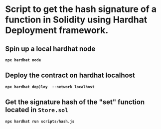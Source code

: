 




# Script to get the hash signature of a function in Solidity using Hardhat Deployment framework. 


## Spin up a local hardhat node<br>
  **`npx hardhat node`**

## Deploy the contract on hardhat localhost<br>
  **`npx hardhat dep)loy  --network localhost`** 

## Get the signature hash of the "set" function located in `Store.sol`<br>
  **`npx hardhat run scripts/hash.js`**
